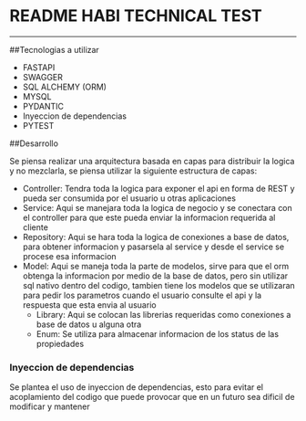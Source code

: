 # README HABI TECHNICAL TEST
***
##Tecnologias a utilizar

- FASTAPI
- SWAGGER
- SQL ALCHEMY (ORM)
- MYSQL
- PYDANTIC
- Inyeccion de dependencias
- PYTEST

##Desarrollo

Se piensa realizar una arquitectura basada en capas para distribuir la logica
y no mezclarla, se piensa utilizar la siguiente estructura de capas:

- Controller: Tendra toda la logica para exponer el api en forma de REST y pueda
ser consumida por el usuario u otras aplicaciones
- Service: Aqui se manejara toda la logica de negocio y se conectara con el controller
para que este pueda enviar la informacion requerida al cliente
- Repository: Aqui se hara toda la logica de conexiones a base de datos, para obtener 
informacion y pasarsela al service y desde el service se procese esa informacion 
- Model: Aqui se maneja toda la parte de modelos, sirve para que el orm obtenga la informacion
por medio de la base de datos, pero sin utilizar sql nativo dentro del codigo, tambien tiene los
  modelos que se utilizaran para pedir los parametros cuando el usuario consulte el api y la respuesta
  que esta envia al usuario
    - Library: Aqui se colocan las librerias requeridas como conexiones a base de datos u alguna otra
    - Enum: Se utiliza para almacenar informacion de los status de las propiedades
    
### Inyeccion de dependencias
Se plantea el uso de inyeccion de dependencias, esto para evitar el acoplamiento del codigo que puede
provocar que en un futuro sea dificil de modificar y mantener